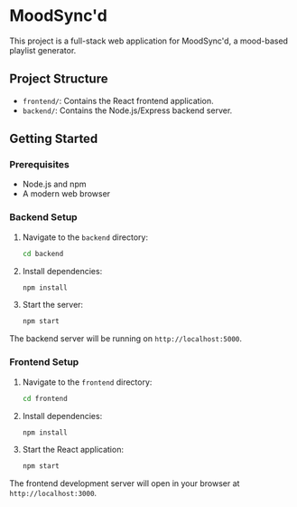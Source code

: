 # MoodSync'd

This project is a full-stack web application for MoodSync'd, a mood-based playlist generator.

## Project Structure

- `frontend/`: Contains the React frontend application.
- `backend/`: Contains the Node.js/Express backend server.

## Getting Started

### Prerequisites

- Node.js and npm
- A modern web browser

### Backend Setup

1.  Navigate to the `backend` directory:
    ```sh
    cd backend
    ```
2.  Install dependencies:
    ```sh
    npm install
    ```
3.  Start the server:
    ```sh
    npm start
    ```
The backend server will be running on `http://localhost:5000`.

### Frontend Setup

1.  Navigate to the `frontend` directory:
    ```sh
    cd frontend
    ```
2.  Install dependencies:
    ```sh
    npm install
    ```
3.  Start the React application:
    ```sh
    npm start
    ```
The frontend development server will open in your browser at `http://localhost:3000`.

